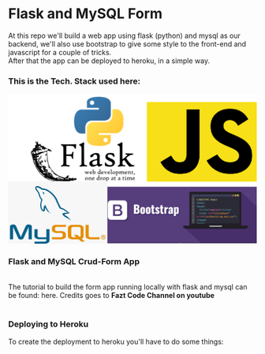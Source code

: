 # Flask and MySQL Form
At this repo we'll build a web app using flask (python) and mysql as our backend, we'll also use bootstrap to give some style to the front-end and javascript for a couple of tricks. <br>
After that the app can be deployed to heroku, in a simple way.

### This is the Tech. Stack used here:
<img src="stackflaskmysql.png">


### Flask and MySQL Crud-Form App
<br> The tutorial to build the form app running locally with flask and mysql can be found: <a src='https://www.youtube.com/watch?v=IgCfZkR8wME'>here<a>. Credits goes to <b>Fazt Code Channel on youtube</b>
<br><br>

### Deploying to Heroku
To create the deployment to heroku you'll have to do some things: <br>